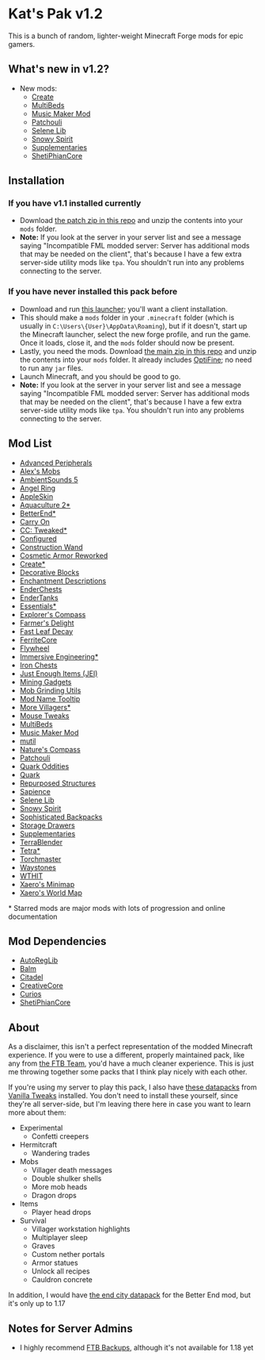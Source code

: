 # Kat's Pak v1.2

This is a bunch of random, lighter-weight Minecraft Forge mods for epic gamers.

## What's new in v1.2?

* New mods:
  * [Create](https://www.curseforge.com/minecraft/mc-mods/create)
  * [MultiBeds](https://www.curseforge.com/minecraft/mc-mods/multibeds)
  * [Music Maker Mod](https://www.curseforge.com/minecraft/mc-mods/music-maker-mod)
  * [Patchouli](https://www.curseforge.com/minecraft/mc-mods/patchouli)
  * [Selene Lib](https://www.curseforge.com/minecraft/mc-mods/selene)
  * [Snowy Spirit](https://www.curseforge.com/minecraft/mc-mods/snowy-spirit)
  * [Supplementaries](https://www.curseforge.com/minecraft/mc-mods/supplementaries)
  * [ShetiPhianCore](https://www.curseforge.com/minecraft/mc-mods/shetiphiancore)

## Installation

### If you have v1.1 installed currently

* Download [the patch zip in this repo](./kat-pak-patch-v1.2.zip) and unzip the contents into your `mods` folder.
* **Note:** If you look at the server in your server list and see a message saying "Incompatible FML modded server: Server has additional mods that may be needed on the client", that's because I have a few extra server-side utility mods like `tpa`. You shouldn't run into any problems connecting to the server.

### If you have never installed this pack before

* Download and run [this launcher](https://maven.minecraftforge.net/net/minecraftforge/forge/1.18.1-39.0.36/forge-1.18.1-39.0.36-installer.jar); you'll want a client installation.
* This should make a `mods` folder in your `.minecraft` folder (which is usually in `C:\Users\{User}\AppData\Roaming`), but if it doesn't, start up the Minecraft launcher, select the new forge profile, and run the game.
Once it loads, close it, and the `mods` folder should now be present.
* Lastly, you need the mods.
Download [the main zip in this repo](./kat-pak-v1.2.zip) and unzip the contents into your `mods` folder. It already includes [OptiFine](https://optifine.net/downloads); no need to run any `jar` files.
* Launch Minecraft, and you should be good to go.
* **Note:** If you look at the server in your server list and see a message saying "Incompatible FML modded server: Server has additional mods that may be needed on the client", that's because I have a few extra server-side utility mods like `tpa`. You shouldn't run into any problems connecting to the server.

## Mod List

* [Advanced Peripherals](https://www.curseforge.com/minecraft/mc-mods/advanced-peripherals)
* [Alex's Mobs](https://www.curseforge.com/minecraft/mc-mods/alexs-mobs)
* [AmbientSounds 5](https://www.curseforge.com/minecraft/mc-mods/ambientsounds)
* [Angel Ring](https://www.curseforge.com/minecraft/mc-mods/angel-ring)
* [AppleSkin](https://www.curseforge.com/minecraft/mc-mods/appleskin)
* [Aquaculture 2*](https://www.curseforge.com/minecraft/mc-mods/aquaculture)
* [BetterEnd*](https://www.curseforge.com/minecraft/mc-mods/betterend-forge-port)
* [Carry On](https://www.curseforge.com/minecraft/mc-mods/carry-on)
* [CC: Tweaked*](https://www.curseforge.com/minecraft/mc-mods/cc-tweaked)
* [Configured](https://www.curseforge.com/minecraft/mc-mods/configured)
* [Construction Wand](https://www.curseforge.com/minecraft/mc-mods/construction-wand)
* [Cosmetic Armor Reworked](https://www.curseforge.com/minecraft/mc-mods/cosmetic-armor-reworked)
* [Create*](https://www.curseforge.com/minecraft/mc-mods/create)
* [Decorative Blocks](https://www.curseforge.com/minecraft/mc-mods/decorative-blocks)
* [Enchantment Descriptions](https://www.curseforge.com/minecraft/mc-mods/enchantment-descriptions)
* [EnderChests](https://www.curseforge.com/minecraft/mc-mods/enderchests)
* [EnderTanks](https://www.curseforge.com/minecraft/mc-mods/endertanks)
* [Essentials*](https://www.curseforge.com/minecraft/mc-mods/essentials)
* [Explorer's Compass](https://www.curseforge.com/minecraft/mc-mods/explorers-compass)
* [Farmer's Delight](https://www.curseforge.com/minecraft/mc-mods/farmers-delight)
* [Fast Leaf Decay](https://www.curseforge.com/minecraft/mc-mods/fast-leaf-decay)
* [FerriteCore](https://www.curseforge.com/minecraft/mc-mods/ferritecore)
* [Flywheel](https://www.curseforge.com/minecraft/mc-mods/flywheel)
* [Immersive Engineering*](https://www.curseforge.com/minecraft/mc-mods/immersive-engineering)
* [Iron Chests](https://www.curseforge.com/minecraft/mc-mods/iron-chests)
* [Just Enough Items (JEI)](https://www.curseforge.com/minecraft/mc-mods/jei)
* [Mining Gadgets](https://www.curseforge.com/minecraft/mc-mods/mining-gadgets)
* [Mob Grinding Utils](https://www.curseforge.com/minecraft/mc-mods/mob-grinding-utils)
* [Mod Name Tooltip](https://www.curseforge.com/minecraft/mc-mods/mod-name-tooltip)
* [More Villagers*](https://www.curseforge.com/minecraft/mc-mods/more-villagers)
* [Mouse Tweaks](https://www.curseforge.com/minecraft/mc-mods/mouse-tweaks)
* [MultiBeds](https://www.curseforge.com/minecraft/mc-mods/multibeds)
* [Music Maker Mod](https://www.curseforge.com/minecraft/mc-mods/music-maker-mod)
* [mutil](https://www.curseforge.com/minecraft/mc-mods/mutil)
* [Nature's Compass](https://www.curseforge.com/minecraft/mc-mods/natures-compass)
* [Patchouli](https://www.curseforge.com/minecraft/mc-mods/patchouli)
* [Quark Oddities](https://www.curseforge.com/minecraft/mc-mods/quark-oddities)
* [Quark](https://www.curseforge.com/minecraft/mc-mods/quark)
* [Repurposed Structures](https://www.curseforge.com/minecraft/mc-mods/repurposed-structures)
* [Sapience](https://www.curseforge.com/minecraft/mc-mods/sapience)
* [Selene Lib](https://www.curseforge.com/minecraft/mc-mods/selene)
* [Snowy Spirit](https://www.curseforge.com/minecraft/mc-mods/snowy-spirit)
* [Sophisticated Backpacks](https://www.curseforge.com/minecraft/mc-mods/sophisticated-backpacks)
* [Storage Drawers](https://www.curseforge.com/minecraft/mc-mods/storage-drawers)
* [Supplementaries](https://www.curseforge.com/minecraft/mc-mods/supplementaries)
* [TerraBlender](https://www.curseforge.com/minecraft/mc-mods/terrablender)
* [Tetra*](https://www.curseforge.com/minecraft/mc-mods/tetra)
* [Torchmaster](https://www.curseforge.com/minecraft/mc-mods/torchmaster)
* [Waystones](https://www.curseforge.com/minecraft/mc-mods/waystones)
* [WTHIT](https://www.curseforge.com/minecraft/mc-mods/wthit-forge)
* [Xaero's Minimap](https://www.curseforge.com/minecraft/mc-mods/xaeros-minimap)
* [Xaero's World Map](https://www.curseforge.com/minecraft/mc-mods/xaeros-world-map)

\* Starred mods are major mods with lots of progression and online documentation

## Mod Dependencies

* [AutoRegLib](https://www.curseforge.com/minecraft/mc-mods/autoreglib)
* [Balm](https://www.curseforge.com/minecraft/mc-mods/balm)
* [Citadel](https://www.curseforge.com/minecraft/mc-mods/citadel)
* [CreativeCore](https://www.curseforge.com/minecraft/mc-mods/creativecore)
* [Curios](https://www.curseforge.com/minecraft/mc-mods/curios)
* [ShetiPhianCore](https://www.curseforge.com/minecraft/mc-mods/shetiphiancore)

## About

As a disclaimer, this isn't a perfect representation of the modded Minecraft experience.
If you were to use a different, properly maintained pack, like any from [the FTB Team](https://feed-the-beast.com/), you'd have a much cleaner experience.
This is just me throwing together some packs that I think play nicely with each other.

If you're using my server to play this pack, I also have [these datapacks](https://vanillatweaks.net/share#MmNQ7l) from [Vanilla Tweaks](https://vanillatweaks.net/picker/datapacks/) installed.
You don't need to install these yourself, since they're all server-side, but I'm leaving there here in case you want to learn more about them:
* Experimental
  * Confetti creepers
* Hermitcraft
  * Wandering trades
* Mobs
  * Villager death messages
  * Double shulker shells
  * More mob heads
  * Dragon drops
* Items
  * Player head drops
* Survival
  * Villager workstation highlights
  * Multiplayer sleep
  * Graves
  * Custom nether portals
  * Armor statues
  * Unlock all recipes
  * Cauldron concrete

In addition, I would have [the end city datapack](https://www.planetminecraft.com/data-pack/end-city-for-better-end-forge-port/) for the Better End mod, but it's only up to 1.17

## Notes for Server Admins

* I highly recommend [FTB Backups](https://media.forgecdn.net/files/3038/811/ftb-backups-2.1.1.6.jar), although it's not available for 1.18 yet
